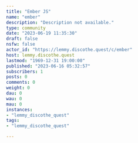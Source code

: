 ```yaml
---
title: "Ember JS" 
name: "ember"
description: "Description not available."
type: community
date: "2023-06-19 11:35:30"
draft: false
nsfw: false
actor_id: "https://lemmy.discothe.quest/c/ember"
host: lemmy.discothe.quest
lastmod: "1969-12-31 19:00:00"
published: "2023-06-16 05:32:57"
subscribers: 1
posts: 0
comments: 0
weight: 0
dau: 0
wau: 0
mau: 0
instances:
- "lemmy_discothe_quest"
tags: 
- "lemmy_discothe_quest"

---
```

